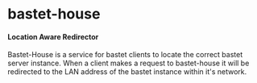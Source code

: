# bastet-house
#### Location Aware Redirector

Bastet-House is a service for bastet clients to locate the correct bastet server instance. When a client makes a request to bastet-house it will be redirected to the LAN address of the bastet instance within it's network.
